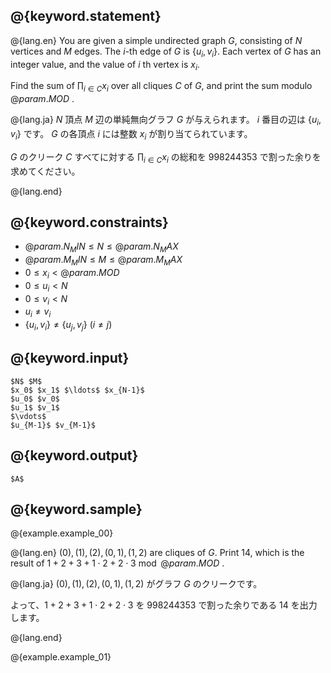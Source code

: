 ## @{keyword.statement}

@{lang.en}
You are given a simple undirected graph $G$, consisting of $N$ vertices and $M$ edges.
The $i$-th edge of $G$ is $\lbrace u_i, v_i \rbrace$.
Each vertex of $G$ has an integer value, and the value of $i$ th vertex is $x_i$.

Find the sum of $\displaystyle \prod_{i \in C} x_i$ over all cliques $C$ of $G$, and print the sum modulo $@{param.MOD}$ .

@{lang.ja}
$N$ 頂点 $M$ 辺の単純無向グラフ $G$ が与えられます。
$i$ 番目の辺は $\lbrace u_i, v_i \rbrace$ です。
$G$ の各頂点 $i$ には整数 $x_i$ が割り当てられています。

$G$ のクリーク $C$ すべてに対する $\displaystyle \prod_{i \in C} x_i$ の総和を $998244353$ で割った余りを求めてください。 

@{lang.end}

## @{keyword.constraints}

- $@{param.N_MIN} \le N \le @{param.N_MAX}$
- $@{param.M_MIN} \le M \le @{param.M_MAX}$
- $0 \le x_i \lt @{param.MOD}$
- $0 \le u_i \lt N$
- $0 \le v_i \lt N$
- $u_i \neq v_i$
- $\lbrace u_i, v_i \rbrace \neq \lbrace u_j, v_j \rbrace \  (i \neq j)$

## @{keyword.input}

```
$N$ $M$
$x_0$ $x_1$ $\ldots$ $x_{N-1}$
$u_0$ $v_0$
$u_1$ $v_1$
$\vdots$
$u_{M-1}$ $v_{M-1}$
```

## @{keyword.output}

```
$A$
```

## @{keyword.sample}

@{example.example_00}

@{lang.en}
$(0), (1), (2), (0, 1), (1, 2)$ are cliques of $G$.
Print $14$, which is the result of $1 + 2 + 3 + 1 \cdot 2 + 2 \cdot 3 \bmod @{param.MOD}$ .

@{lang.ja}
$(0), (1), (2), (0, 1), (1, 2)$ がグラフ $G$ のクリークです。

よって、$1 + 2 + 3 + 1 \cdot 2 + 2 \cdot 3$ を $998244353$ で割った余りである $14$ を出力します。

@{lang.end}

@{example.example_01}